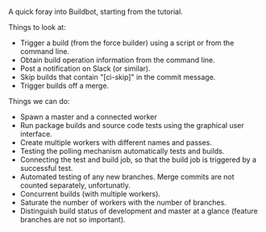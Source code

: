 A quick foray into Buildbot, starting from the tutorial.

Things to look at:

 - Trigger a build (from the force builder) using a script or from the command
   line.
 - Obtain build operation information from the command line.
 - Post a notification on Slack (or similar).
 - Skip builds that contain "[ci-skip]" in the commit message.
 - Trigger builds off a merge.

Things we can do:

 - Spawn a master and a connected worker
 - Run package builds and source code tests using the graphical user interface.
 - Create multiple workers with different names and passes.
 - Testing the polling mechanism automatically tests and builds.
 - Connecting the test and build job, so that the build job is triggered by a
   successful test.
 - Automated testing of any new branches. Merge commits are not counted
   separately, unfortunatly.
 - Concurrent builds (with multiple workers).
 - Saturate the number of workers with the number of branches.
 - Distinguish build status of development and master at a glance (feature
   branches are not so important).
